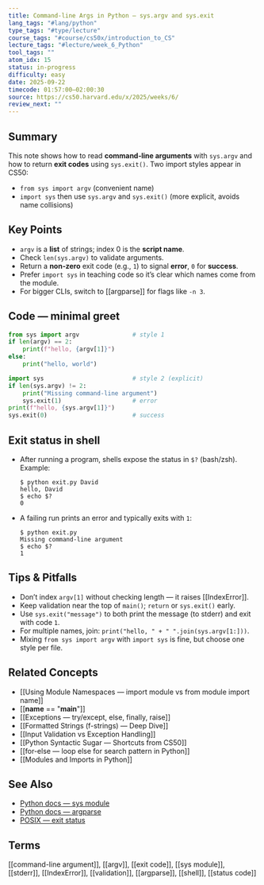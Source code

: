 ```yaml
---
title: Command-line Args in Python — sys.argv and sys.exit
lang_tags: "#lang/python"
type_tags: "#type/lecture"
course_tags: "#course/cs50x/introduction_to_CS"
lecture_tags: "#lecture/week_6_Python"
tool_tags: ""
atom_idx: 15
status: in-progress
difficulty: easy
date: 2025-09-22
timecode: 01:57:00–02:00:30
source: https://cs50.harvard.edu/x/2025/weeks/6/
review_next: ""
---
```


## Summary
This note shows how to read **command‑line arguments** with `sys.argv` and how to return **exit codes** using `sys.exit()`. Two import styles appear in CS50:
- `from sys import argv` (convenient name)
- `import sys` then use `sys.argv` and `sys.exit()` (more explicit, avoids name collisions)

## Key Points
- `argv` is a **list** of strings; index 0 is the **script name**.
- Check `len(sys.argv)` to validate arguments.
- Return a **non‑zero** exit code (e.g., `1`) to signal **error**, `0` for **success**.
- Prefer `import sys` in teaching code so it’s clear which names come from the module.
- For bigger CLIs, switch to [[argparse]] for flags like `-n 3`.

## Code — minimal greet
```python
from sys import argv               # style 1
if len(argv) == 2:
    print(f"hello, {argv[1]}")
else:
    print("hello, world")
```
```python
import sys                         # style 2 (explicit)
if len(sys.argv) != 2:
    print("Missing command-line argument")
    sys.exit(1)                    # error
print(f"hello, {sys.argv[1]}")
sys.exit(0)                        # success
```

## Exit status in shell
- After running a program, shells expose the status in `$?` (bash/zsh).  
  Example:
  ```text
  $ python exit.py David
  hello, David
  $ echo $?
  0
  ```
- A failing run prints an error and typically exits with `1`:
  ```text
  $ python exit.py
  Missing command-line argument
  $ echo $?
  1
  ```

## Tips & Pitfalls
- Don’t index `argv[1]` without checking length — it raises [[IndexError]].
- Keep validation near the top of `main()`; `return` or `sys.exit()` early.
- Use `sys.exit("message")` to both print the message (to stderr) and exit with code `1`.
- For multiple names, join: `print("hello, " + " ".join(sys.argv[1:]))`.
- Mixing `from sys import argv` with `import sys` is fine, but choose one style per file.

## Related Concepts
- [[Using Module Namespaces — import module vs from module import name]]
- [[__name__ == "__main__"]]
- [[Exceptions — try/except, else, finally, raise]]
- [[Formatted Strings (f-strings) — Deep Dive]]
- [[Input Validation vs Exception Handling]]
- [[Python Syntactic Sugar — Shortcuts from CS50]]
- [[for-else — loop else for search pattern in Python]]
- [[Modules and Imports in Python]]

## See Also
- [Python docs — sys module](https://docs.python.org/3/library/sys.html)
- [Python docs — argparse](https://docs.python.org/3/library/argparse.html)
- [POSIX — exit status](https://pubs.opengroup.org/onlinepubs/9699919799/functions/exit.html)

## Terms
[[command-line argument]], [[argv]], [[exit code]], [[sys module]], [[stderr]], [[IndexError]], [[validation]], [[argparse]], [[shell]], [[status code]]
